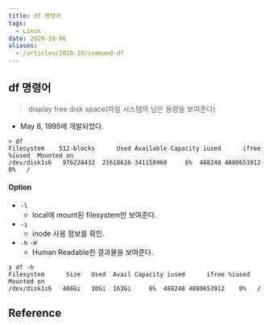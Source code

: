 ```yaml
---
title: df 명령어
tags:
  - Linux
date: 2020-10-06
aliases: 
  - /articles/2020-10/command-df
---
```


## df 명령어
> display free disk space(파일 시스템의 남은 용량을 보여준다)
-  May 8, 1995에 개발되었다.

```
> df
Filesystem    512-blocks      Used Available Capacity iused      ifree %iused  Mounted on
/dev/disk1s6   976228432  21618616 341158960     6%  488248 4880653912    0%   /
```

#### Option
- `-l`
    - local에 mount된 filesystem만 보여준다.
- `-i`
    - inode 사용 정보를 확인.
- `-h` `-H`
    - Human Readable한 결과물을 보여준다.

```
❯ df -h
Filesystem      Size   Used  Avail Capacity iused      ifree %iused  Mounted on
/dev/disk1s6   466Gi   10Gi  163Gi     6%  488248 4880653912    0%   /
```


## Reference
